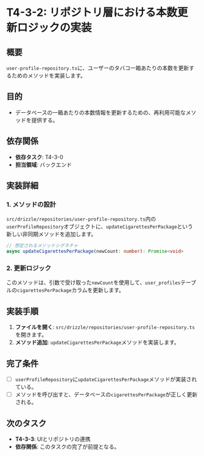 # T4-3-2: リポジトリ層における本数更新ロジックの実装

## 概要

`user-profile-repository.ts`に、ユーザーのタバコ一箱あたりの本数を更新するためのメソッドを実装します。

## 目的

- データベースの一箱あたりの本数情報を更新するための、再利用可能なメソッドを提供する。

## 依存関係

- **依存タスク**: T4-3-0
- **担当領域**: バックエンド

## 実装詳細

### 1. メソッドの設計
`src/drizzle/repositories/user-profile-repository.ts`内の`userProfileRepository`オブジェクトに、`updateCigarettesPerPackage`という新しい非同期メソッドを追加します。

```typescript
// 想定されるメソッドシグネチャ
async updateCigarettesPerPackage(newCount: number): Promise<void>
```

### 2. 更新ロジック
このメソッドは、引数で受け取った`newCount`を使用して、`user_profiles`テーブルの`cigarettesPerPackage`カラムを更新します。

## 実装手順

1. **ファイルを開く**: `src/drizzle/repositories/user-profile-repository.ts` を開きます。
2. **メソッド追加**: `updateCigarettesPerPackage`メソッドを実装します。

## 完了条件

- [ ] `userProfileRepository`に`updateCigarettesPerPackage`メソッドが実装されている。
- [ ] メソッドを呼び出すと、データベースの`cigarettesPerPackage`が正しく更新される。

## 次のタスク

- **T4-3-3**: UIとリポジトリの連携
- **依存関係**: このタスクの完了が前提となる。

